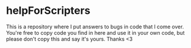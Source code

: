 # helpForScripters
This is a repository where I put answers to bugs in code that I come over. You're free to copy code you find in here and use it in your own code, but please don't copy this and say it's yours. Thanks &lt;3
